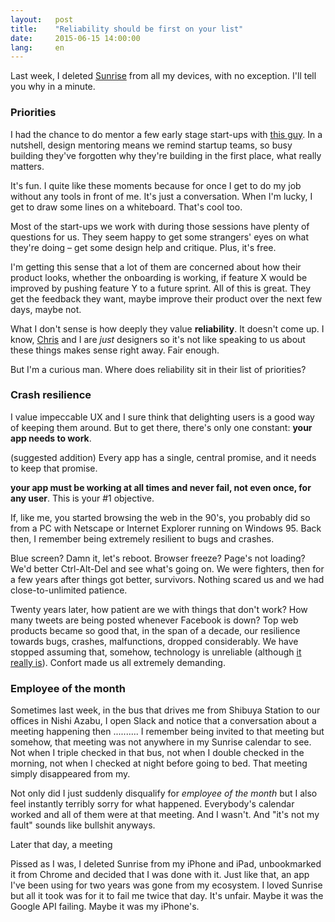 ```yaml
---
layout:   post
title:    "Reliability should be first on your list"
date:     2015-06-15 14:00:00
lang:     en
---
```


Last week, I deleted [Sunrise](https://calendar.sunrise.am/) from all my devices, with no exception. I'll tell you why in a minute.

### Priorities

I had the chance to do mentor a few early stage start-ups with [this guy](http://www.twitter.com/cpalmieri). In a nutshell, design mentoring means we remind startup teams, so busy building they've forgotten why they're building in the first place, what really matters.

It's fun. I quite like these moments because for once I get to do my job without any tools in front of me. It's just a conversation. When I'm lucky, I get to draw some lines on a whiteboard. That's cool too.

Most of the start-ups we work with during those sessions have plenty of questions for us. They seem happy to get some strangers' eyes on what they're doing – get some design help and critique. Plus, it's free.

I'm getting this sense that a lot of them are concerned about how their product looks, whether the onboarding is working, if feature X would be improved by pushing feature Y to a future sprint. All of this is great. They get the feedback they want, maybe improve their product over the next few days, maybe not.

What I don't sense is how deeply they value **reliability**. It doesn't come up. I know, [Chris](http://www.twitter.com/cpalmieri) and I are *just* designers so it's not like speaking to us about these things makes sense right away. Fair enough.

But I'm a curious man. Where does reliability sit in their list of priorities?

### Crash resilience

I value impeccable UX and I sure think that delighting users is a good way of keeping them around. But to get there, there's only one constant: **your app needs to work**.

(suggested addition)
Every app has a single, central promise, and it needs to keep that promise.

**your app must be working at all times and never fail, not even once, for any user**. This is your #1 objective.

If, like me, you started browsing the web in the 90's, you probably did so from a PC with Netscape or Internet Explorer running on Windows 95. Back then, I remember being extremely resilient to bugs and crashes.

Blue screen? Damn it, let's reboot. Browser freeze? Page's not loading? We'd better Ctrl-Alt-Del and see what's going on. We were fighters, then for a few years after things got better, survivors. Nothing scared us and we had close-to-unlimited patience.

Twenty years later, how patient are we with things that don't work? How many tweets are being posted whenever Facebook is down? Top web products became so good that, in the span of a decade, our resilience towards bugs, crashes, malfunctions, dropped considerably. We have stopped assuming that, somehow, technology is unreliable (although [it really is](https://medium.com/message/everything-is-broken-81e5f33a24e1)). Confort made us all extremely demanding.

### Employee of the month

Sometimes last week, in the bus that drives me from Shibuya Station to our offices in Nishi Azabu, I open Slack and notice that a conversation about a meeting happening then .......... I remember being invited to that meeting but somehow, that meeting was not anywhere in my Sunrise calendar to see. Not when I triple checked in that bus, not when I double checked in the morning, not when I checked at night before going to bed. That meeting simply disappeared from my.

Not only did I just suddenly disqualify for *employee of the month* but I also feel instantly terribly sorry for what happened. Everybody's calendar worked and all of them were at that meeting. And I wasn't. And "it's not my fault" sounds like bullshit anyways.

Later that day, a meeting

Pissed as I was, I deleted Sunrise from my iPhone and iPad, unbookmarked it from Chrome and decided that I was done with it. Just like that, an app I've been using for two years was gone from my ecosystem. I loved Sunrise but all it took was for it to fail me twice that day. It's unfair. Maybe it was the Google API failing. Maybe it was my iPhone's.














